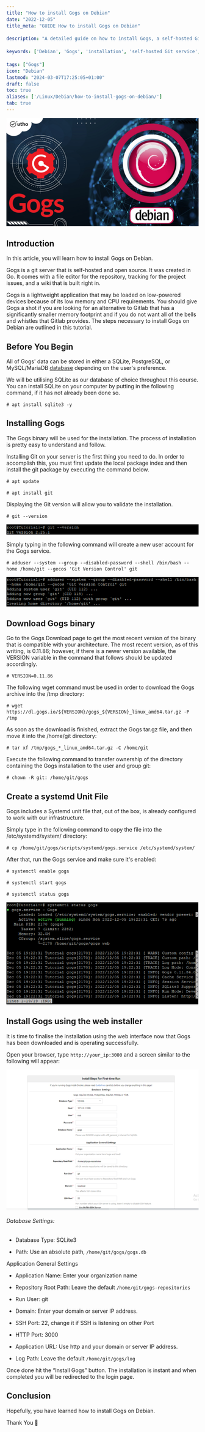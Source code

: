```yaml
---
title: "How to install Gogs on Debian"
date: "2022-12-05"
title_meta: "GUIDE How to install Gogs on Debian"

description: "A detailed guide on how to install Gogs, a self-hosted Git service written in Go, on Debian."

keywords: ['Debian', 'Gogs', 'installation', 'self-hosted Git service', 'Go', 'Linux', 'version control']

tags: ["Gogs"]
icon: "Debian"
lastmod: "2024-03-07T17:25:05+01:00"
draft: false
toc: true
aliases: ['/Linux/Debian/how-to-install-gogs-on-debian/']
tab: true
---
```



![How to install Gogs on Debian](images/How-to-install-Gogs-on-Debian_utho.jpg)

## Introduction

In this article, you will learn how to install Gogs on Debian.

Gogs is a git server that is self-hosted and open source. It was created in Go. It comes with a file editor for the repository, tracking for the project issues, and a wiki that is built right in.

Gogs is a lightweight application that may be loaded on low-powered devices because of its low memory and CPU requirements. You should give Gogs a shot if you are looking for an alternative to Gitlab that has a significantly smaller memory footprint and if you do not want all of the bells and whistles that Gitlab provides. The steps necessary to install Gogs on Debian are outlined in this tutorial.

## Before You Begin

All of Gogs' data can be stored in either a SQLite, PostgreSQL, or MySQL/MariaDB [database](https://utho.com/docs/tutorial/how-to-migrate-accounts-from-cwp-to-cwp/) depending on the user's preference.

We will be utilising SQLite as our database of choice throughout this course. You can install SQLite on your computer by putting in the following command, if it has not already been done so.

```
# apt install sqlite3 -y
```

## Installing Gogs

The Gogs binary will be used for the installation. The process of installation is pretty easy to understand and follow.

Installing Git on your server is the first thing you need to do. In order to accomplish this, you must first update the local package index and then install the git package by executing the command below.

```
# apt update
```

```
# apt install git
```

Displaying the Git version will allow you to validate the installation.

```
# git --version
```

![output](images/image-564.png)

Simply typing in the following command will create a new user account for the Gogs service.

```
# adduser --system --group --disabled-password --shell /bin/bash --home /home/git --gecos 'Git Version Control' git
```

![command output](images/image-565.png)

## Download Gogs binary

Go to the Gogs Download page to get the most recent version of the binary that is compatible with your architecture. The most recent version, as of this writing, is 0.11.86; however, if there is a newer version available, the VERSION variable in the command that follows should be updated accordingly.

```
# VERSION=0.11.86
```

The following wget command must be used in order to download the Gogs archive into the /tmp directory:

```
# wget https://dl.gogs.io/${VERSION}/gogs_${VERSION}_linux_amd64.tar.gz -P /tmp
```

As soon as the download is finished, extract the Gogs tar.gz file, and then move it into the /home/git directory:

```
# tar xf /tmp/gogs_*_linux_amd64.tar.gz -C /home/git
```

Execute the following command to transfer ownership of the directory containing the Gogs installation to the user and group git:

```
# chown -R git: /home/git/gogs
```

## Create a systemd Unit File

Gogs includes a Systemd unit file that, out of the box, is already configured to work with our infrastructure.

Simply type in the following command to copy the file into the /etc/systemd/system/ directory:

```
# cp /home/git/gogs/scripts/systemd/gogs.service /etc/systemd/system/
```

After that, run the Gogs service and make sure it's enabled:

```
# systemctl enable gogs
```

```
# systemctl start gogs
```

```
# systemctl status gogs
```

![output](images/image-566.png)

## Install Gogs using the web installer

It is time to finalise the installation using the web interface now that Gogs has been downloaded and is operating successfully.

Open your browser, type `http://your_ip:3000` and a screen similar to the following will appear:

![install Gogs on Debian](images/image-567-1024x742.png)

###### Database Settings:

- Database Type: SQLite3

- Path: Use an absolute path, `/home/git/gogs/gogs.db`

Application General Settings

- Application Name: Enter your organization name

- Repository Root Path: Leave the default `/home/git/gogs-repositories`

- Run User: git

- Domain: Enter your domain or server IP address.

- SSH Port: 22, change it if SSH is listening on other Port

- HTTP Port: 3000

- Application URL: Use http and your domain or server IP address.

- Log Path: Leave the default `/home/git/gogs/log`

Once done hit the “Install Gogs” button. The installation is instant and when completed you will be redirected to the login page.

## Conclusion

Hopefully, you have learned how to install Gogs on Debian.

Thank You 🙂
